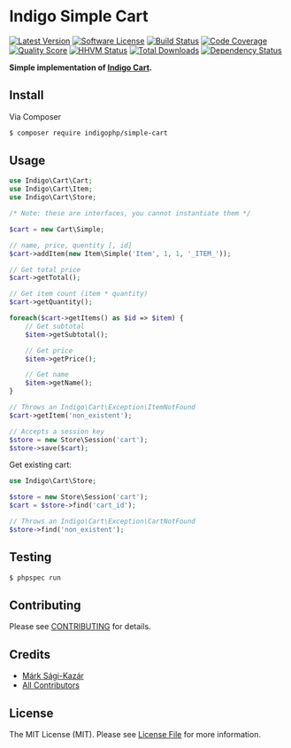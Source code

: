 # Indigo Simple Cart

[![Latest Version](https://img.shields.io/github/release/indigophp/simple-cart.svg?style=flat-square)](https://github.com/indigophp/simple-cart/releases)
[![Software License](https://img.shields.io/badge/license-MIT-brightgreen.svg?style=flat-square)](LICENSE)
[![Build Status](https://img.shields.io/travis/indigophp/simple-cart.svg?style=flat-square)](https://travis-ci.org/indigophp/simple-cart)
[![Code Coverage](https://img.shields.io/scrutinizer/coverage/g/indigophp/simple-cart.svg?style=flat-square)](https://scrutinizer-ci.com/g/indigophp/simple-cart)
[![Quality Score](https://img.shields.io/scrutinizer/g/indigophp/simple-cart.svg?style=flat-square)](https://scrutinizer-ci.com/g/indigophp/simple-cart)
[![HHVM Status](https://img.shields.io/hhvm/indigophp/simple-cart.svg?style=flat-square)](http://hhvm.h4cc.de/package/indigophp/simple-cart)
[![Total Downloads](https://img.shields.io/packagist/dt/indigophp/simple-cart.svg?style=flat-square)](https://packagist.org/packages/indigophp/simple-cart)
[![Dependency Status](https://img.shields.io/versioneye/d/php/indigophp:simple-cart.svg?style=flat-square)](https://www.versioneye.com/php/indigophp:simple-cart)

**Simple implementation of [Indigo Cart](https://github.com/indigophp/cart).**


## Install

Via Composer

``` bash
$ composer require indigophp/simple-cart
```


## Usage

``` php
use Indigo\Cart\Cart;
use Indigo\Cart\Item;
use Indigo\Cart\Store;

/* Note: these are interfaces, you cannot instantiate them */

$cart = new Cart\Simple;

// name, price, quentity [, id]
$cart->addItem(new Item\Simple('Item', 1, 1, '_ITEM_'));

// Get total price
$cart->getTotal();

// Get item count (item * quantity)
$cart->getQuantity();

foreach($cart->getItems() as $id => $item) {
    // Get subtotal
    $item->getSubtotal();

    // Get price
    $item->getPrice();

    // Get name
    $item->getName();
}

// Throws an Indigo\Cart\Exception\ItemNotFound
$cart->getItem('non_existent');

// Accepts a session key
$store = new Store\Session('cart');
$store->save($cart);
```

Get existing cart:

``` php
use Indigo\Cart\Store;

$store = new Store\Session('cart');
$cart = $store->find('cart_id');

// Throws an Indigo\Cart\Exception\CartNotFound
$store->find('non_existent');
```


## Testing

``` bash
$ phpspec run
```


## Contributing

Please see [CONTRIBUTING](CONTRIBUTING.md) for details.


## Credits

- [Márk Sági-Kazár](https://github.com/sagikazarmark)
- [All Contributors](https://github.com/indigophp/simple-cart/contributors)


## License

The MIT License (MIT). Please see [License File](LICENSE) for more information.
